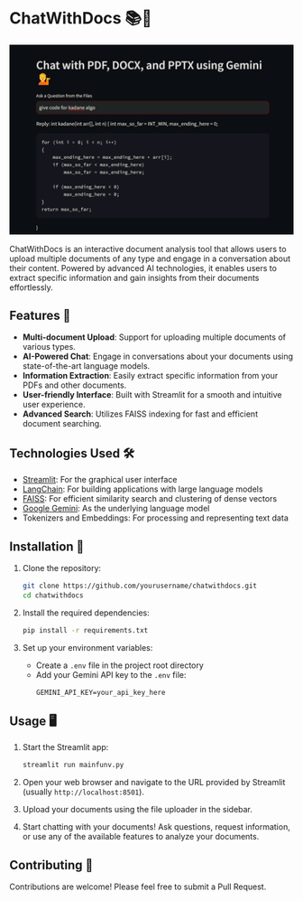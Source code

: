 # ChatWithDocs 📚💬

![ChatWithDocs Demo](/demoimage.png)

ChatWithDocs is an interactive document analysis tool that allows users to upload multiple documents of any type and engage in a conversation about their content. Powered by advanced AI technologies, it enables users to extract specific information and gain insights from their documents effortlessly.

## Features 🌟

- **Multi-document Upload**: Support for uploading multiple documents of various types.
- **AI-Powered Chat**: Engage in conversations about your documents using state-of-the-art language models.
- **Information Extraction**: Easily extract specific information from your PDFs and other documents.
- **User-friendly Interface**: Built with Streamlit for a smooth and intuitive user experience.
- **Advanced Search**: Utilizes FAISS indexing for fast and efficient document searching.

## Technologies Used 🛠️

- [Streamlit](https://streamlit.io/): For the graphical user interface
- [LangChain](https://python.langchain.com/): For building applications with large language models
- [FAISS](https://github.com/facebookresearch/faiss): For efficient similarity search and clustering of dense vectors
- [Google Gemini](https://deepmind.google/technologies/gemini/): As the underlying language model
- Tokenizers and Embeddings: For processing and representing text data

## Installation 🚀

1. Clone the repository:
   ```bash
   git clone https://github.com/yourusername/chatwithdocs.git
   cd chatwithdocs
   ```

2. Install the required dependencies:
   ```bash
   pip install -r requirements.txt
   ```

3. Set up your environment variables:
   - Create a `.env` file in the project root directory
   - Add your Gemini API key to the `.env` file:
     ```
     GEMINI_API_KEY=your_api_key_here
     ```

## Usage 🖥️

1. Start the Streamlit app:
   ```bash
   streamlit run mainfunv.py
   ```

2. Open your web browser and navigate to the URL provided by Streamlit (usually `http://localhost:8501`).

3. Upload your documents using the file uploader in the sidebar.

4. Start chatting with your documents! Ask questions, request information, or use any of the available features to analyze your documents.

## Contributing 🤝

Contributions are welcome! Please feel free to submit a Pull Request.
